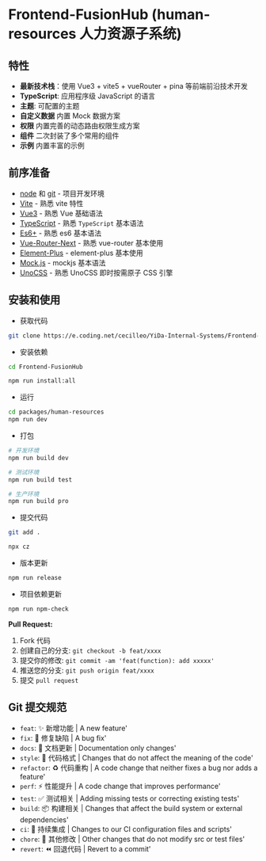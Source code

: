  

 
# Frontend-FusionHub (human-resources 人力资源子系统)
 

## 特性

*   **最新技术栈**：使用 Vue3 + vite5 + vueRouter + pina 等前端前沿技术开发
*   **TypeScript**: 应用程序级 JavaScript 的语言
*   **主题**: 可配置的主题
*   **自定义数据** 内置 Mock 数据方案
*   **权限** 内置完善的动态路由权限生成方案
*   **组件** 二次封装了多个常用的组件
*   **示例** 内置丰富的示例

## 前序准备

*   [node](http://nodejs.org/) 和 [git](https://git-scm.com/) - 项目开发环境
*   [Vite](https://vitejs.dev/) - 熟悉 vite 特性
*   [Vue3](https://v3.vuejs.org/) - 熟悉 Vue 基础语法
*   [TypeScript](https://www.typescriptlang.org/) - 熟悉 `TypeScript` 基本语法
*   [Es6+](http://es6.ruanyifeng.com/) - 熟悉 es6 基本语法
*   [Vue-Router-Next](https://next.router.vuejs.org/) - 熟悉 vue-router 基本使用
*   [Element-Plus](https://element-plus.org/) - element-plus 基本使用
*   [Mock.js](https://github.com/nuysoft/Mock) - mockjs 基本语法
*   [UnoCSS](https://unocss.dev/) - 熟悉 UnoCSS 即时按需原子 CSS 引擎

## 安装和使用

*   获取代码

```bash
git clone https://e.coding.net/cecilleo/YiDa-Internal-Systems/Frontend-FusionHub.git
```

*   安装依赖

```bash
cd Frontend-FusionHub

npm run install:all
```

*   运行

```bash
cd packages/human-resources
npm run dev
```

*   打包

```bash
# 开发环境
npm run build dev

# 测试环境
npm run build test

# 生产环境
npm run build pro
```

*   提交代码

```bash
git add .

npx cz
```

*   版本更新

```bash
npm run release
```

*   项目依赖更新

```bash
npm run npm-check
```



**Pull Request:**

1. Fork 代码
2. 创建自己的分支: `git checkout -b feat/xxxx`
3. 提交你的修改: `git commit -am 'feat(function): add xxxxx'`
4. 推送您的分支: `git push origin feat/xxxx`
5. 提交 `pull request`

## Git 提交规范

- `feat`: ✨ 新增功能 | A new feature'
- `fix`: 🐛 修复缺陷 | A bug fix'
- `docs`: 📝 文档更新 | Documentation only changes'
- `style`: 💄 代码格式 | Changes that do not affect the meaning of the code'
- `refactor`: ♻️ 代码重构 | A code change that neither fixes a bug nor adds a feature'
- `perf`: ⚡️ 性能提升 | A code change that improves performance'
- `test`: ✅ 测试相关 | Adding missing tests or correcting existing tests'
- `build`: 📦️ 构建相关 | Changes that affect the build system or external dependencies'
- `ci`: 🎡 持续集成 | Changes to our CI configuration files and scripts'
- `chore`: 🔨 其他修改 | Other changes that do not modify src or test files'
- `revert`: ⏪️ 回退代码 | Revert to a commit'

